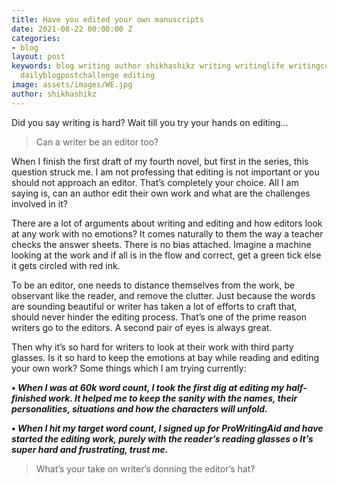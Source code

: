 ```yaml
---
title: Have you edited your own manuscripts
date: 2021-08-22 00:00:00 Z
categories:
- blog
layout: post
keywords: blog writing author shikhashikz writing writinglife writingcommunity dailyblogpost
  dailyblogpostchallenge editing
image: assets/images/WE.jpg
author: shikhashikz
---
```


Did you say writing is hard? Wait till you try your hands on editing…

>Can a writer be an editor too?
>

When I finish the first draft of my fourth novel, but first in the series, this question struck me. I am not professing that editing is not important or you should not approach an editor. That’s completely your choice. All I am saying is, can an author edit their own work and what are the challenges involved in it?

There are a lot of arguments about writing and editing and how editors look at any work with no emotions? It comes naturally to them the way a teacher checks the answer sheets. There is no bias attached. Imagine a machine looking at the work and if all is in the flow and correct, get a green tick else it gets circled with red ink.

To be an editor, one needs to distance themselves from the work, be observant like the reader, and remove the clutter. Just because the words are sounding beautiful or writer has taken a lot of efforts to craft that, should never hinder the editing process. That’s one of the prime reason writers go to the editors. A second pair of eyes is always great. 

Then why it’s so hard for writers to look at their work with third party glasses. Is it so hard to keep the emotions at bay while reading and editing your own work? Some things which I am trying currently:

***•	When I was at 60k word count, I took the first dig at editing my half-finished work. It helped me to keep the sanity with the names, their personalities, situations and how the characters will unfold.***

***•	When I hit my target word count, I signed up for ProWritingAid and have started the editing work, purely with the reader’s reading glasses
o	It’s super hard and frustrating, trust me.***

>What’s your take on writer’s donning the editor’s hat?
>


